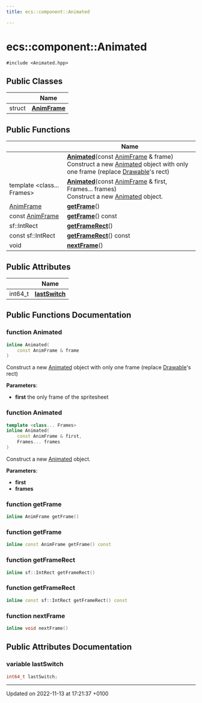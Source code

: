 ```yaml
---
title: ecs::component::Animated

---
```


# ecs::component::Animated






`#include <Animated.hpp>`

## Public Classes

|                | Name           |
| -------------- | -------------- |
| struct | **[AnimFrame](Classes/structecs_1_1component_1_1_animated_1_1_anim_frame.md)**  |

## Public Functions

|                | Name           |
| -------------- | -------------- |
| | **[Animated](Classes/structecs_1_1component_1_1_animated.md#function-animated)**(const [AnimFrame](Classes/structecs_1_1component_1_1_animated_1_1_anim_frame.md) & frame)<br>Construct a new [Animated](Classes/structecs_1_1component_1_1_animated.md) object with only one frame (replace [Drawable]()'s rect)  |
| template <class... Frames\> <br>| **[Animated](Classes/structecs_1_1component_1_1_animated.md#function-animated)**(const [AnimFrame](Classes/structecs_1_1component_1_1_animated_1_1_anim_frame.md) & first, Frames... frames)<br>Construct a new [Animated](Classes/structecs_1_1component_1_1_animated.md) object.  |
| [AnimFrame](Classes/structecs_1_1component_1_1_animated_1_1_anim_frame.md) | **[getFrame](Classes/structecs_1_1component_1_1_animated.md#function-getframe)**() |
| const [AnimFrame](Classes/structecs_1_1component_1_1_animated_1_1_anim_frame.md) | **[getFrame](Classes/structecs_1_1component_1_1_animated.md#function-getframe)**() const |
| sf::IntRect | **[getFrameRect](Classes/structecs_1_1component_1_1_animated.md#function-getframerect)**() |
| const sf::IntRect | **[getFrameRect](Classes/structecs_1_1component_1_1_animated.md#function-getframerect)**() const |
| void | **[nextFrame](Classes/structecs_1_1component_1_1_animated.md#function-nextframe)**() |

## Public Attributes

|                | Name           |
| -------------- | -------------- |
| int64_t | **[lastSwitch](Classes/structecs_1_1component_1_1_animated.md#variable-lastswitch)**  |

## Public Functions Documentation

### function Animated

```cpp
inline Animated(
    const AnimFrame & frame
)
```

Construct a new [Animated](Classes/structecs_1_1component_1_1_animated.md) object with only one frame (replace [Drawable]()'s rect) 

**Parameters**: 

  * **first** the only frame of the spritesheet 


### function Animated

```cpp
template <class... Frames>
inline Animated(
    const AnimFrame & first,
    Frames... frames
)
```

Construct a new [Animated](Classes/structecs_1_1component_1_1_animated.md) object. 

**Parameters**: 

  * **first** 
  * **frames** 


### function getFrame

```cpp
inline AnimFrame getFrame()
```


### function getFrame

```cpp
inline const AnimFrame getFrame() const
```


### function getFrameRect

```cpp
inline sf::IntRect getFrameRect()
```


### function getFrameRect

```cpp
inline const sf::IntRect getFrameRect() const
```


### function nextFrame

```cpp
inline void nextFrame()
```


## Public Attributes Documentation

### variable lastSwitch

```cpp
int64_t lastSwitch;
```


-------------------------------

Updated on 2022-11-13 at 17:21:37 +0100